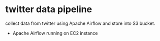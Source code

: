# twitter data pipeline
collect data from twitter using Apache Airflow and store into S3 bucket.

- Apache Airflow running on EC2 instance
